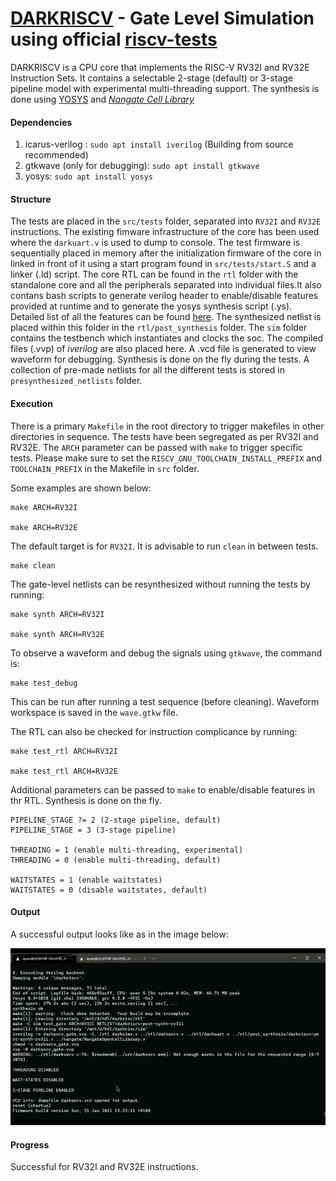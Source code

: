 # [DARKRISCV](https://github.com/darklife/darkriscv) - Gate Level Simulation using official  [riscv-tests](https://github.com/riscv/riscv-tests/tree/master/isa/rv32ui)

DARKRISCV is a CPU core that implements the RISC-V RV32I and RV32E Instruction Sets. It contains a selectable 2-stage (default) or 3-stage pipeline model with experimental multi-threading support. The synthesis is done using [YOSYS](https://github.com/YosysHQ/yosys) and [*Nangate Cell Library*](https://gitlab.tf.uni-freiburg.de/scale4edge/synthesized-cores/-/blob/master/PICORV32_gate_level_simulation_yosys/synthesis/NangateOpenCellLibrary_typical.lib)


#### Dependencies
1. icarus-verilog : `sudo apt install iverilog` (Building from source recommended)
2. gtkwave (only for debugging): `sudo apt install gtkwave`
3. yosys: `sudo apt install yosys` 

#### Structure

The tests are placed in the `src/tests` folder, separated into `RV32I` and `RV32E` instructions. The existing fimware infrastructure of the core has been used where the `darkuart.v` is used to dump to console. The test firmware is sequentially placed in memory after the initialization firmware of the core in linked in front of it using a start program found in `src/tests/start.S` and a linker (.ld) script. The core RTL can be found in the `rtl` folder with the standalone core and all the peripherals separated into individual files.It also contans bash scripts to generate verilog header to enable/disable features provided at runtime and to generate the yosys synthesis script (.ys). Detailed list of all the features can be found [here](https://github.com/darklife/darkriscv#implementation-notes). The synthesized netlist is placed within this folder in the `rtl/post_synthesis` folder. The `sim` folder contains the testbench which instantiates and clocks the soc. The compiled files (.vvp) of *iverilog* are also placed here. A .vcd file is generated to view waveform for debugging. Synthesis is done on the fly during the tests. A collection of pre-made netlists for all the different tests is stored in `presynthesized_netlists` folder.     

#### Execution

There is a primary `Makefile` in the root directory to trigger makefiles in other directories in sequence. 
The tests have been segregated as per RV32I and RV32E. The `ARCH` parameter can be passed with `make` to trigger specific tests. Please make sure to set the `RISCV_GNU_TOOLCHAIN_INSTALL_PREFIX` and `TOOLCHAIN_PREFIX` in the Makefile in `src` folder. 

Some examples are shown below:

```
make ARCH=RV32I

make ARCH=RV32E
```

The default target is for `RV32I`. It is advisable to run `clean` in between tests.
```
make clean
``` 

The gate-level netlists can be resynthesized without running the tests by running:
```
make synth ARCH=RV32I

make synth ARCH=RV32E
```

To observe a waveform and debug the signals using `gtkwave`, the command is:
```
make test_debug
```
This can be run after running a test sequence (before cleaning). Waveform workspace is saved in the `wave.gtkw` file.

The RTL can also be checked for instruction complicance by running:

```
make test_rtl ARCH=RV32I

make test_rtl ARCH=RV32E
```

Additional parameters can be passed to `make` to enable/disable features in thr RTL. Synthesis is done on the fly. 
```
PIPELINE_STAGE ?= 2 (2-stage pipeline, default)
PIPELINE_STAGE = 3 (3-stage pipeline)

THREADING = 1 (enable multi-threading, experimental)
THREADING = 0 (enable multi-threading, default)

WAITSTATES = 1 (enable waitstates)
WAITSTATES = 0 (disable waitstates, default)
```

#### Output

A successful output looks like as in the image below:

![output](https://github.com/monideepbora/darkriscv/blob/develop/images/output.gif "output")

#### Progress

Successful for RV32I and RV32E instructions.



